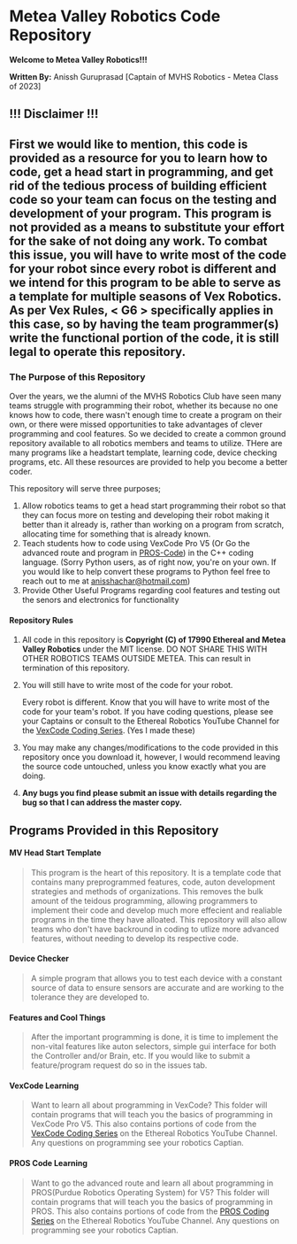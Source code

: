 # Metea Valley Robotics Code Repository

**Welcome to Metea Valley Robotics!!!**

**Written By:** Anissh Guruprasad \[Captain of MVHS Robotics - Metea Class of 2023\]

## !!! Disclaimer !!!
First we would like to mention, this code is provided as a resource for you to learn how to code, get a head start in programming, and get rid of the tedious process of building efficient code so your team can focus on the testing and development of your program. This program is not provided as a means to substitute your effort for the sake of not doing any work. To combat this issue, you will have to write most of the code for your robot since every robot is different and we intend for this program to be able to serve as a template for multiple seasons of Vex Robotics.
As per Vex Rules, **\< G6 \>** specifically applies in this case, so by having the team programmer(s) write the functional portion of the code, it is still legal to operate this repository.
---

### The Purpose of this Repository
Over the years, we the alumni of the MVHS Robotics Club have seen many teams struggle with programming their robot, whether its because no one knows how to code, there wasn't enough time to create a program on their own, or there were missed opportunities to take advantages of clever programming and cool features. So we decided to create a common ground repository available to all robotics members and teams to utilize. THere are many programs like a headstart template, learning code, device checking programs, etc. All these resources are provided to help you become a better coder. 

This repository will serve three purposes;
1) Allow robotics teams to get a head start programming their robot so that they can focus more on testing and developing their robot making it better than it already is, rather than working on a program from scratch, allocating time for something that is already known.
2) Teach students how to code using VexCode Pro V5 (Or Go the advanced route and program in [PROS-Code](https://pros.cs.purdue.edu/)) in the C++ coding language. (Sorry Python users, as of right now, you're on your own. If you would like to help convert these programs to Python feel free to reach out to me at [anisshachar@hotmail.com](mailto:anisshachar@hotmail.com))
3) Provide Other Useful Programs regarding cool features and testing out the senors and electronics for functionality

#### Repository Rules
1) All code in this repository is **Copyright (C) of 17990 Ethereal and Metea Valley Robotics** under the MIT license. DO NOT SHARE THIS WITH OTHER ROBOTICS TEAMS OUTSIDE METEA. This can result in termination of this repository.
2) You will still have to write most of the code for your robot.

    Every robot is different. Know that you will have to write most of the code for your team's robot. If you have coding questions, please see your Captains or consult to the Ethereal Robotics YouTube Channel for the [VexCode Coding Series](https://www.youtube.com/@etherealrobotics7005). (Yes I made these)  
3) You may make any changes/modifications to the code provided in this repository once you download it, however, I would recommend leaving the source code untouched, unless you know exactly what you are doing.
4) **Any bugs you find please submit an issue with details regarding the bug so that I can address the master copy.**

## Programs Provided in this Repository

#### MV Head Start Template
> This program is the heart of this repository. It is a template code that contains many preprogrammed features, code, auton development strategies and methods of organizations. This removes the bulk amount of the teidous programming, allowing programmers to implement their code and develop much more effecient and realiable programs in the time they have alloated. This repository will also allow teams who don't have backround in coding to utlize more advanced features, without needing to develop its respective code.

#### Device Checker
> A simple program that allows you to test each device with a constant source of data to ensure sensors are accurate and are working to the tolerance they are developed to.

#### Features and Cool Things
> After the important programming is done, it is time to implement the non-vital features like auton selectors, simple gui interface for both the Controller and/or Brain, etc. If you would like to submit a feature/program request do so in the issues tab.

#### VexCode Learning
> Want to learn all about programming in VexCode? This folder will contain programs that will teach you the basics of programming in VexCode Pro V5. This also contains portions of code from the [VexCode Coding Series](https://www.youtube.com/@etherealrobotics7005) on the Ethereal Robotics YouTube Channel. Any questions on programming see your robotics Captian.

#### PROS Code Learning
> Want to go the advanced route and learn all about programming in PROS\(Purdue Robotics Operating System\) for V5? This folder will contain programs that will teach you the basics of programming in PROS. This also contains portions of code from the [PROS Coding Series](https://www.youtube.com/@etherealrobotics7005) on the Ethereal Robotics YouTube Channel. Any questions on programming see your robotics Captian.